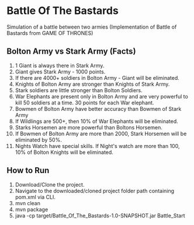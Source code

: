 # Battle Of The Bastards
Simulation of a battle between two armies (Implementation of Battle of Bastards from GAME OF THRONES)

Bolton Army vs Stark Army (Facts)
---------------------------------

1. 1 Giant is always there in Stark Army.
2. Giant gives Stark Army - 1000 points.
3. If there are 4000+ soldiers in Bolton Army - Giant will be eliminated.
4. Knights of Bolton Army are stronger than Knights of Stark Army.
5. Stark soldiers are little stronger than Bolton Soldiers.
6. War Elephants are present only in Bolton Army and are very powerful to kill 50 soldiers at a time. 30 points for
each War elephant.
7. Bowmen of Bolton Army have better accuracy than Bowmen of Stark Army
8. If Wildlings are 500+, then 10% of War Elephants will be eliminated.
9. Starks Horsemen are more powerful than Boltons Horsemen.
10. If Bowmen of Bolton Army are more than 2000, Stark Horsemen will be eliminated by 50%.
11. Nights Watch have special skills. If Night's watch are more than 100, 10% of Bolton Knights will be eliminated.

How to Run
-----------

1. Download/Clone the project.
2. Navigate to the downloaded/cloned project folder path containing pom.xml via CLI.
3. mvn clean
4. mvn package
5. java -cp target/Battle_Of_The_Bastards-1.0-SNAPSHOT.jar Battle_Start